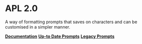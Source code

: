 # APL 2.0
A way of formatting prompts that saves on characters and can be customised in a simpler manner.

[**Documentation**](https://github.com/triple-alt/apl-pf/blob/main/documentation.md)
[**Up-to Date Prompts**](https://github.com/triple-alt/apl-pf/tree/main/current%20versions)
[**Legacy Prompts**](ttps://github.com/triple-alt/apl-pf/tree/main/legacy)

